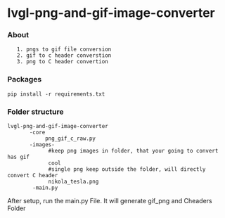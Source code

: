 # lvgl-png-and-gif-image-converter

### About

       1. pngs to gif file conversion
       2. gif to c header converstion
       3. png to C header convertion
       
 
 ### Packages
 ```
 pip install -r requirements.txt
 
 ```
 ### Folder structure
 
```
lvgl-png-and-gif-image-converter
       -core
            png_gif_c_raw.py  
       -images-
             #keep png images in folder, that your going to convert has gif
             cool
             #single png keep outside the folder, will directly convert C header
             nikola_tesla.png
        -main.py

```
After setup, run the main.py File. It will generate gif_png and Cheaders Folder
